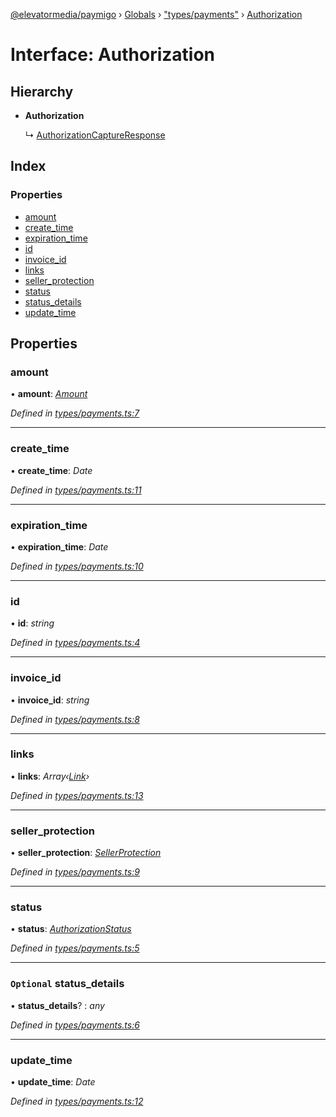 [@elevatormedia/paymigo](../README.md) › [Globals](../globals.md) › ["types/payments"](../modules/_types_payments_.md) › [Authorization](_types_payments_.authorization.md)

# Interface: Authorization

## Hierarchy

-   **Authorization**

    ↳ [AuthorizationCaptureResponse](_types_payments_.authorizationcaptureresponse.md)

## Index

### Properties

-   [amount](_types_payments_.authorization.md#amount)
-   [create_time](_types_payments_.authorization.md#create_time)
-   [expiration_time](_types_payments_.authorization.md#expiration_time)
-   [id](_types_payments_.authorization.md#id)
-   [invoice_id](_types_payments_.authorization.md#invoice_id)
-   [links](_types_payments_.authorization.md#links)
-   [seller_protection](_types_payments_.authorization.md#seller_protection)
-   [status](_types_payments_.authorization.md#status)
-   [status_details](_types_payments_.authorization.md#optional-status_details)
-   [update_time](_types_payments_.authorization.md#update_time)

## Properties

### amount

• **amount**: _[Amount](_types_common_.amount.md)_

_Defined in [types/payments.ts:7](https://github.com/ELEVATORmedia/paymigo/blob/396f1ec/src/types/payments.ts#L7)_

---

### create_time

• **create_time**: _Date_

_Defined in [types/payments.ts:11](https://github.com/ELEVATORmedia/paymigo/blob/396f1ec/src/types/payments.ts#L11)_

---

### expiration_time

• **expiration_time**: _Date_

_Defined in [types/payments.ts:10](https://github.com/ELEVATORmedia/paymigo/blob/396f1ec/src/types/payments.ts#L10)_

---

### id

• **id**: _string_

_Defined in [types/payments.ts:4](https://github.com/ELEVATORmedia/paymigo/blob/396f1ec/src/types/payments.ts#L4)_

---

### invoice_id

• **invoice_id**: _string_

_Defined in [types/payments.ts:8](https://github.com/ELEVATORmedia/paymigo/blob/396f1ec/src/types/payments.ts#L8)_

---

### links

• **links**: _Array‹[Link](_types_common_.link.md)›_

_Defined in [types/payments.ts:13](https://github.com/ELEVATORmedia/paymigo/blob/396f1ec/src/types/payments.ts#L13)_

---

### seller_protection

• **seller_protection**: _[SellerProtection](_types_payments_.sellerprotection.md)_

_Defined in [types/payments.ts:9](https://github.com/ELEVATORmedia/paymigo/blob/396f1ec/src/types/payments.ts#L9)_

---

### status

• **status**: _[AuthorizationStatus](../modules/_types_payments_.md#authorizationstatus)_

_Defined in [types/payments.ts:5](https://github.com/ELEVATORmedia/paymigo/blob/396f1ec/src/types/payments.ts#L5)_

---

### `Optional` status_details

• **status_details**? : _any_

_Defined in [types/payments.ts:6](https://github.com/ELEVATORmedia/paymigo/blob/396f1ec/src/types/payments.ts#L6)_

---

### update_time

• **update_time**: _Date_

_Defined in [types/payments.ts:12](https://github.com/ELEVATORmedia/paymigo/blob/396f1ec/src/types/payments.ts#L12)_
